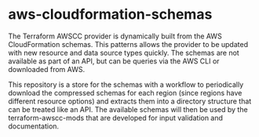 # aws-cloudformation-schemas

The Terraform AWSCC provider is dynamically built from the AWS CloudFormation schemas.  This patterns allows the provider to be updated with new resource and data source types quickly.  The schemas are not available as part of an API, but can be queries via the AWS CLI or downloaded from AWS.

This repository is a store for the schemas with a workflow to periodically download the compressed schemas for each region (since regions have different resource options) and extracts them into a directory structure that can be treated like an API.  The available schemas will then be used by the terraform-awscc-mods that are developed for input validation and documentation.